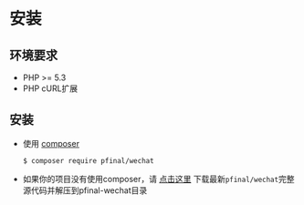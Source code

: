 # 安装


## 环境要求

* PHP >= 5.3
* PHP cURL扩展

## 安装

* 使用 [composer](http://getcomposer.org/)

	```
	$ composer require pfinal/wechat
	```

* 如果你的项目没有使用composer，请 [点击这里](https://github.com/pfinal/wechat/raw/master/dist/pfinal-wechat-full.zip) 下载最新`pfinal/wechat`完整源代码并解压到pfinal-wechat目录



